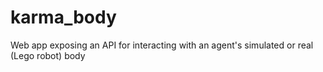 # karma_body
Web app exposing an API for interacting with an agent's simulated or real (Lego robot) body
